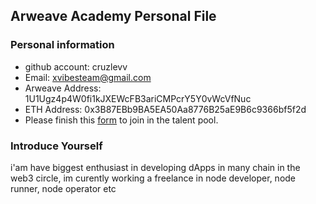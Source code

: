 ## Arweave Academy Personal File

### Personal information

- github account: cruzlevv
- Email: xvibesteam@gmail.com
- Arweave Address: 1U1Ugz4p4W0fi1kJXEWcFB3ariCMPcrY5Y0vWcVfNuc
- ETH Address: 0x3B87EBb9BA5EA50Aa8776B25aE9B6c9366bf5f2d 
- Please finish this [form](https://docs.google.com/forms/d/e/1FAIpQLSfWA5fIIcBgmRppm3jNz5vmf9Mai_QMVil-2pO4r7YKn_Zhtw/viewform?usp=sf_link) to join in the talent pool.

### Introduce Yourself
 i'am have biggest enthusiast in developing dApps in many chain in the web3 circle, im curently working a freelance in node developer, node runner, node operator etc
